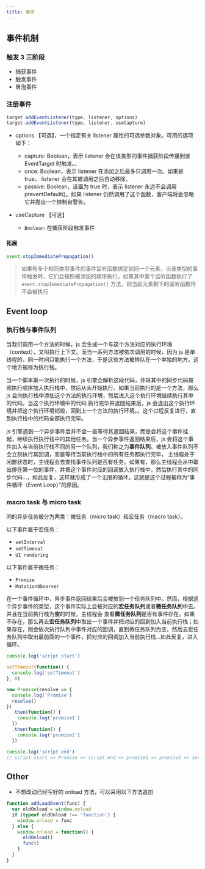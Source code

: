 ```yaml
---
title: 事件
---
```


## 事件机制

### 触发 3 三阶段

- 捕获事件
- 触发事件
- 冒泡事件

### 注册事件

```js
target.addEventListener(type, listener, options)
target.addEventListener(type, listener, useCapture)
```

- options 【可选】，一个指定有关 listener 属性的可选参数对象。可用的选项如下：
  -  capture: Boolean，表示 listener 会在该类型的事件捕获阶段传播到该 EventTarget 时触发。、
  -  once: Boolean，表示 listener 在添加之后最多只调用一次。如果是 true， listener 会在其被调用之后自动移除。
  -  passive: Boolean，设置为 true 时，表示 listener 永远不会调用 preventDefault()。如果 listener 仍然调用了这个函数，客户端将会忽略它并抛出一个控制台警告。

- useCapture 【可选】
  - `Boolean`: 在捕获阶段触发事件

#### 拓展

```js
event.stopImmediatePropagation()
```

> 如果有多个相同类型事件的事件监听函数绑定到同一个元素，当该类型的事件触发时，它们会按照被添加的顺序执行。如果其中某个监听函数执行了 `event.stopImmediatePropagation()` 方法，则当前元素剩下的监听函数将不会被执行

## Event loop

### 执行栈与事件队列

当我们调用一个方法的时候，js 会生成一个与这个方法对应的执行环境（context），又叫执行上下文。而当一系列方法被依次调用的时候，因为 js 是单线程的，同一时间只能执行一个方法，于是这些方法被排队在一个单独的地方。这个地方被称为执行栈。

当一个脚本第一次执行的时候，js 引擎会解析这段代码，并将其中的同步代码按照执行顺序加入执行栈中，然后从头开始执行。如果当前执行的是一个方法，那么 js 会向执行栈中添加这个方法的执行环境，然后进入这个执行环境继续执行其中的代码。当这个执行环境中的代码 执行完毕并返回结果后，js 会退出这个执行环境并把这个执行环境销毁，回到上一个方法的执行环境。。这个过程反复进行，直到执行栈中的代码全部执行完毕。

js 引擎遇到一个异步事件后并不会一直等待其返回结果，而是会将这个事件挂起，继续执行执行栈中的其他任务。当一个异步事件返回结果后，js 会将这个事件加入与当前执行栈不同的另一个队列，我们称之为**事件队列**。被放入事件队列不会立刻执行其回调，而是等待当前执行栈中的所有任务都执行完毕， 主线程处于闲置状态时，主线程会去查找事件队列是否有任务。如果有，那么主线程会从中取出排在第一位的事件，并把这个事件对应的回调放入执行栈中，然后执行其中的同步代码...，如此反复，这样就形成了一个无限的循环。这就是这个过程被称为“事件循环（Event Loop）”的原因。

### macro task 与 micro task

同的异步任务被分为两类：微任务（micro task）和宏任务（macro task）。

以下事件属于宏任务：

- `setInterval`
- `setTimeout`
- `UI rendering`

以下事件属于微任务：

- `Promise`
- `MutationObserver`

在一个事件循环中，异步事件返回结果后会被放到一个任务队列中。然而，根据这个异步事件的类型，这个事件实际上会被对应的**宏任务队列**或者**微任务队列**中去。并且在当前执行栈为**空**的时候，主线程会 查看**微任务队列**是否有事件存在。如果不存在，那么再去**宏任务队列**中取出一个事件并把对应的回到加入当前执行栈；如果存在，则会依次执行队列中事件对应的回调，直到微任务队列为空，然后去宏任务队列中取出最前面的一个事件，把对应的回调加入当前执行栈...如此反复，进入循环。

```js
console.log('script start')

setTimeout(function() {
  console.log('setTimeout')
}, 0)

new Promise(resolve => {
  console.log('Promise')
  resolve()
})
  .then(function() {
    console.log('promise1')
  })
  .then(function() {
    console.log('promise2')
  })

console.log('script end')
// script start => Promise => script end => promise1 => promise2 => setTimeout
```

## Other

- 不想改动已经写好的 onload 方法，可以采用以下方法追加

```js
function addLoadEvent(func) {
  var oldOnload = window.onload
  if (typeof oldOnload !== 'function') {
    window.onload = func
  } else {
    window.onload = function() {
      oldOnload()
      func()
    }
  }
}
```
